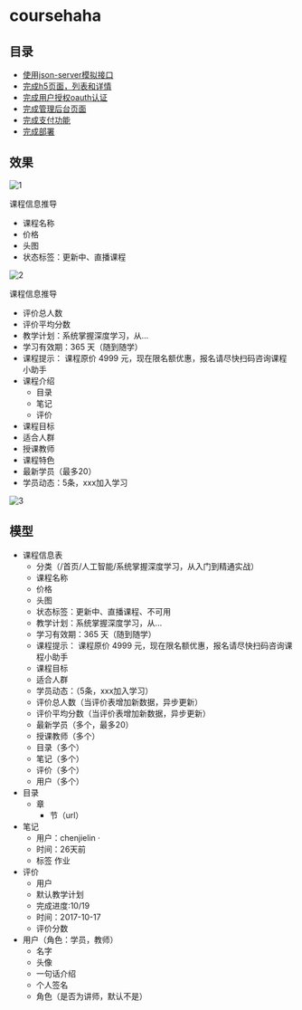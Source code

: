 # coursehaha

## 目录

- [使用json-server模拟接口]()
- [完成h5页面，列表和详情]()
- [完成用户授权oauth认证]()
- [完成管理后台页面]()
- [完成支付功能]()
- [完成部署]()

## 效果

![1](1.png)

课程信息推导

- 课程名称
- 价格
- 头图
- 状态标签：更新中、直播课程

![2](2.png)

课程信息推导

- 评价总人数
- 评价平均分数
- 教学计划：系统掌握深度学习，从...
- 学习有效期：365 天（随到随学）
- 课程提示： 课程原价 4999 元，现在限名额优惠，报名请尽快扫码咨询课程小助手
- 课程介绍
  - 目录
  - 笔记
  - 评价
- 课程目标
- 适合人群
- 授课教师
- 课程特色
- 最新学员（最多20）
- 学员动态：5条，xxx加入学习

![3](3.png)

## 模型

- 课程信息表
  - 分类（/首页/人工智能/系统掌握深度学习，从入门到精通实战）
  - 课程名称
  - 价格
  - 头图
  - 状态标签：更新中、直播课程、不可用
  - 教学计划：系统掌握深度学习，从...
  - 学习有效期：365 天（随到随学）
  - 课程提示： 课程原价 4999 元，现在限名额优惠，报名请尽快扫码咨询课程小助手
  - 课程目标
  - 适合人群
  - 学员动态：（5条，xxx加入学习）
  - 评价总人数（当评价表增加新数据，异步更新）
  - 评价平均分数（当评价表增加新数据，异步更新）
  - 最新学员（多个，最多20）
  - 授课教师（多个）
  - 目录（多个）
  - 笔记（多个）
  - 评价（多个）
  - 用户（多个）
- 目录
  - 章
    - 节（url）
- 笔记
  - 用户：chenjielin · 
  - 时间：26天前 
  - 标签 作业
- 评价
  - 用户
  - 默认教学计划 
  - 完成进度:10/19   
  - 时间：2017-10-17
  - 评价分数
- 用户（角色：学员，教师）
  - 名字
  - 头像
  - 一句话介绍
  - 个人签名
  - 角色（是否为讲师，默认不是）
  